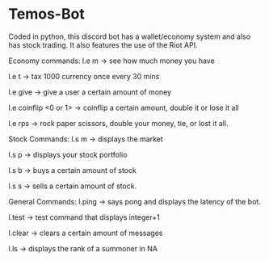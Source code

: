 # Temos-Bot
Coded in python, this discord bot has a wallet/economy system and also has stock trading. It also features the use of the Riot API.

Economy commands:
  l.e m -> see how much money you have
  
  l.e t -> tax 1000 currency once every 30 mins
  
  l.e give <user> <amount> -> give a user a certain amount of money
  
  l.e coinflip <0 or 1> <amount> -> coinflip a certain amount, double it or lose it all
  
  l.e rps <r or p or s> <amount> -> rock paper scissors, double your money, tie, or lost it all.
  
  
Stock Commands:
  l.s m -> displays the market
  
  l.s p -> displays your stock portfolio
  
  l.s b <STOCK NAME> <amount> -> buys a certain amount of stock 
  
  l.s s <STOCK NAME> <amount> -> sells a certain amount of stock.
  

General Commands:
  l.ping -> says pong and displays the latency of the bot.
  
  l.test <integer> -> test command that displays integer+1
  
  l.clear <integer> -> clears a certain amount of messages
  
  l.ls <summonername> -> displays the rank of a summoner in NA
  

